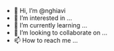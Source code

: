 - 👋 Hi, I’m @nghiavi
- 👀 I’m interested in ...
- 🌱 I’m currently learning ...
- 💞️ I’m looking to collaborate on ...
- 📫 How to reach me ...

<!---
nghiavi/nghiavi is a ✨ special ✨ repository because its `README.md` (this file) appears on your GitHub profile.
You can click the Preview link to take a look at your changes.
--->
